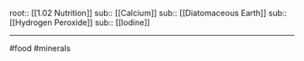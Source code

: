 root:: [[1.02 Nutrition]]
sub:: [[Calcium]]
sub:: [[Diatomaceous Earth]]
sub:: [[Hydrogen Peroxide]]
sub:: [[Iodine]]




---


#food #minerals





